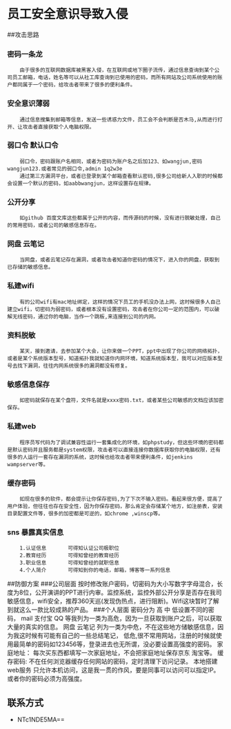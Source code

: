 # 员工安全意识导致入侵

##攻击思路
   ### 密码一条龙
		由于很多的互联网数据库被黑客入侵，在互联网或地下圈子流传，通过信息查询到某个公司员工邮箱，电话，姓名等可以从社工库查询到已使用的密码，而所有网站及公司系统使用的账户都同属于一个密码，给攻击者带来了很多的便利条件。
   ### 安全意识薄弱
		通过信息搜集到邮箱等信息，发送一些诱惑力文件，员工会不会判断是否木马,从而进行打开、让攻击者直接获取个人电脑权限。
   ### 弱口令 默认口令
		弱口令，密码跟账户名相同，或者为密码为账户名之后加123、如wangjun,密码wangjun123.或者常见的弱口令,admin 1q2w3e
        通过第三方漏洞平台，或者已登录到某个邮箱查看默认密码,很多公司给新人入职的时候都会设置一个默认的密码，如aabbwangjun，这样设置存在规律。
   ### 公开分享
		如github 百度文库这些都属于公开的内容，而传源码的时候，没有进行脱敏处理，自己的常用密码，或者公司的敏感信息存在。
   ### 网盘 云笔记
		当网盘，或者云笔记存在漏洞，或者攻击者知道你密码的情况下，进入你的网盘，获取到已存储的敏感信息。
   ### 私建wifi
		有的公司wifi有mac地址绑定，这样的情况下员工的手机没办法上网，这时候很多人自己建立wifi，切密码为弱密码，或者根本没有设置密码，攻击者在你公司一定的范围内，可以破解无线密码，通过你的电脑，当作一个跳板,来连接到公司的内网。
   ### 资料脱敏
		某天，接到邀请，去参加某个大会，让你来做一个PPT，ppt中出现了你公司的网络拓扑，或者是某个系统版本型号，知道拓扑我就知道你内网环境，知道系统版本型，我可以对应版本型号去找下漏洞，往往内网系统很多的漏洞都没有修复。
   ### 敏感信息保存
		如密码就保存在某个盘符，文件名就是xxxx密码.txt，或者某些公司敏感的文档应该加密保存。
   ### 私建web
		程序员写代码为了调试兼容性运行一套集成化的环境，如phpstudy，但这些环境的密码都是默认密码并且服务都是system权限，攻击者可以直接连接你数据库获取你的电脑权限，还有很多的人运行一套存在漏洞的系统，这时候也给攻击者带来便利条件，如jenkins wampserver等。
   ### 缓存密码
		如现在很多的软件，都会提示让你保存密码,为了下次不输入密码。看起来很方便，提高了用户体验，但往往也存在安全性，因为你保存密码，那么肯定会存储某个地方，如注册表，安装目录配置文件等，很多的加密都是可逆的，如chrome ,winscp等。
   ### sns 暴露真实信息
		1.认证信息       可得知认证公司极职位
		2.教育经历       可得知曾经的教育经历
		3.职业信息       可得知曾经的就职信息
		4.个人简介       可得知到你的电话，邮箱，博客等一系列信息
##防御方案
   ###公司层面
		按时修改账户密码，切密码为大小写数字字母混合，长度为8位，公开演讲的PPT进行内审。监控系统，监控外部公开分享是否存在我司敏感信息，wifi安全，推荐360天巡(发现伪热点，进行阻断)。Wifi这块暂时了解到就这么一款比较成熟的产品。
   ###个人层面
	    密码分为 高 中 低设置不同的密码，
        mail 支付宝 QQ 等我列为一类为高危，因为一旦获取到账户之后，可以获取大量的真实的信息。
        网盘 云笔记 列为一类为中危，不在这些地方储敏感信息，因为我这时候有可能有自己的一些总结笔记，
     低危,很不常用网站，注册的时候就使用最简单的密码如123456等，登录进去也无所谓，没必要设置高强度的密码。
     家庭地址：
        每次买东西都填写一次家庭地址，不会把家庭地址保存京东 淘宝等。
     缓存密码:
        不在任何浏览器缓存任何网站的密码，定时清理下访问记录。
     本地搭建web服务
        只允许本机访问，这是我一贯的作风，要是同事可以访问可以指定IP。或者你的密码必须为高强度。
## 联系方式
- NTc1NDE5MA==
